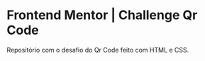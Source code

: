 # Frontend Mentor | Challenge Qr Code

Repositório com o desafio do  Qr Code feito com HTML e CSS. 
